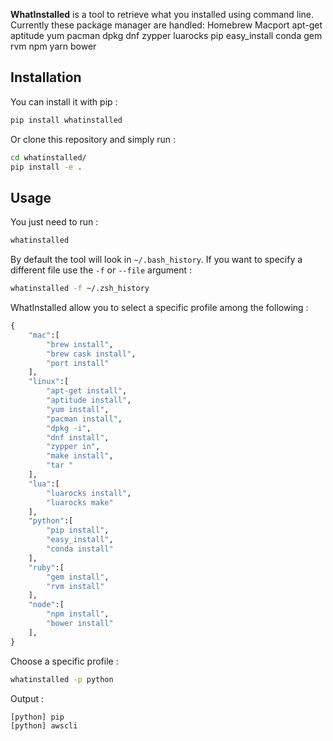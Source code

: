 **WhatInstalled** is a tool to retrieve what you installed using command line.
Currently these package manager are handled:
Homebrew
Macport
apt-get
aptitude
yum
pacman
dpkg
dnf
zypper
luarocks
pip
easy_install
conda
gem
rvm
npm
yarn
bower

## Installation
You can install it with pip :
```bash
pip install whatinstalled
```
Or clone this repository and simply run :
```bash
cd whatinstalled/
pip install -e .
```

## Usage

You just need to run :
```bash
whatinstalled
```

By default the tool will look in `~/.bash_history`. If you want to specify a different file use the `-f` or `--file` argument :
```bash
whatinstalled -f ~/.zsh_history
```

WhatInstalled allow you to select a specific profile among the following :
```python
{
    "mac":[
        "brew install",
        "brew cask install",
        "port install"
    ],
    "linux":[
        "apt-get install",
        "aptitude install",
        "yum install",
        "pacman install",
        "dpkg -i",
        "dnf install",
        "zypper in",
        "make install",
        "tar "
    ],
    "lua":[
        "luarocks install",
        "luarocks make"
    ],
    "python":[
        "pip install",
        "easy_install",
        "conda install"
    ],
    "ruby":[
        "gem install",
        "rvm install"
    ],
    "node":[
        "npm install",
        "bower install"
    ],
}
```

Choose a specific profile :
```bash
whatinstalled -p python
```
Output :
```bash
[python] pip
[python] awscli
```

